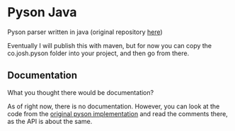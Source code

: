 # Pyson Java

Pyson parser written in java (original repository [here](https://github.com/OmegaGodzilla66/PYSON))

Eventually I will publish this with maven, but for now you can copy the co.josh.pyson folder into your project, and then go from there.

## Documentation
What you thought there would be documentation?

As of right now, there is no documentation. However, you can look at the code from the [original pyson implementation](https://github.com/OmegaGodzilla66/PYSON/blob/main/src/pyson_data/pyson.py) and read the comments there, as the API is about the same.